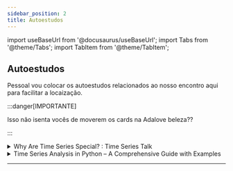```yaml
---
sidebar_position: 2
title: Autoestudos
---
```


import useBaseUrl from '@docusaurus/useBaseUrl';
import Tabs from '@theme/Tabs';
import TabItem from '@theme/TabItem';

## Autoestudos

Pessoal vou colocar os autoestudos relacionados ao nosso encontro aqui para facilitar a locaização.

:::danger[IMPORTANTE]

Isso não isenta vocês de moverem os cards na Adalove beleza??

:::


<details> 
        <summary mdxType="summary">	Why Are Time Series Special? : Time Series Talk</summary>

        - https://www.youtube.com/watch?v=ZoJ2OctrFLA
</details> 

<details> 
        <summary mdxType="summary">	Time Series Analysis in Python – A Comprehensive Guide with Examples</summary>

        - https://www.machinelearningplus.com/time-series/time-series-analysis-python/
</details> 

---

